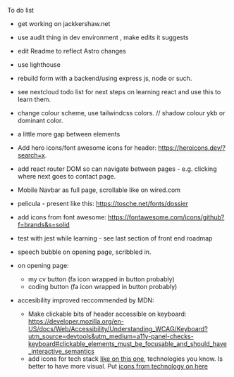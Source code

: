 To do list

- get working on jackkershaw.net
- use audit thing in dev environment , make edits it suggests
- edit Readme to reflect Astro changes
- use lighthouse

- rebuild form with a backend/using express js, node or such.
- see nextcloud todo list for next steps on learning react and use this to learn them.
- change colour scheme, use tailwindcss colors. // shadow colour ykb or dominant color.
- a little more gap between elements
- Add hero icons/font awesome icons for header: https://heroicons.dev/?search=x.
- add react router DOM so can navigate between pages - e.g. clicking where next goes to contact page.
- Mobile Navbar as full page, scrollable like on wired.com
- pelicula - present like this: https://tosche.net/fonts/dossier
- add icons from font awesome: https://fontawesome.com/icons/github?f=brands&s=solid
- test with jest while learning - see last section of front end roadmap
- speech bubble on opening page, scribbled in.
- on opening page:
  - my cv button (fa icon wrapped in button probably)
  - coding button (fa icon wrapped in button probably)
- accesibility improved reccommended by MDN:
  - Make clickable bits of header accessible on keyboard: https://developer.mozilla.org/en-US/docs/Web/Accessibility/Understanding_WCAG/Keyboard?utm_source=devtools&utm_medium=a11y-panel-checks-keyboard#clickable_elements_must_be_focusable_and_should_have_interactive_semantics
  - add icons for tech stack [like on this one](https://www.jackherizsmith.com/#projCaf), technologies you know. Is better to have more visual. Put [icons from technology on here](https://roadmap.sh/frontend)
